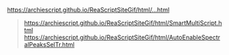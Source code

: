 https://archiescript.github.io/ReaScriptSiteGif/html/...html
 

> https://archiescript.github.io/ReaScriptSiteGif/html/SmartMultiScript.html
> https://archiescript.github.io/ReaScriptSiteGif/html/AutoEnableSpectralPeaksSelTr.html

